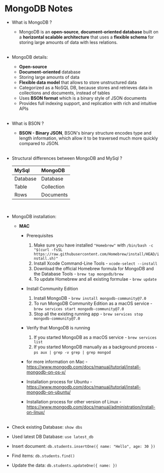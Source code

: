 # MongoDB Notes

- What is MongoDB ?

  - MongoDB is an **open-source**, **document-oriented database** built on a **horizontal scalable architecture** that uses a **flexible schema** for storing large amounts of data with less relations.
    <br><br>

- MongoDB details:

  - **Open-source**
  - **Document-oriented** database
  - Storing large amounts of data
  - **Flexible data model** that allows to store unstructured data
  - Categorized as a NoSQL DB, because stores and retrieves data in collections and documents, instead of tables
  - Uses **BSON format** which is a binary style of JSON documents
  - Provides full indexing support, and replication with rich and intuitive APIs
    <br><br>

- What is BSON ?

  - **BSON - Binary JSON**, BSON's binary structure encodes type and length information, which allow it to be traversed much more quickly compared to JSON.
    <br><br>

- Structural differences between MongoDB and MySql ?

  | MySql    | MongoDB    |
  | :------- | :--------- |
  | Database | Database   |
  | Table    | Collection |
  | Rows     | Documents  |

  <br>

- MongoDB installation:

  - **MAC**

    - Prerequisites

      1. Make sure you have installed `"Homebrew"` with `/bin/bash -c "$(curl -fsSL https://raw.githubusercontent.com/Homebrew/install/HEAD/install.sh)"`
      2. Install Xcode Command-Line Tools - `xcode-select --install`
      3. Download the official Homebrew formula for MongoDB and the Database Tools - `brew tap mongodb/brew`
      4. To update Homebrew and all existing formulae - `brew update`

    - Install Community Edition

      1. Install MongoDB - `brew install mongodb-community@7.0`
      2. To run MongoDB Community Edition as a macOS service - `brew services start mongodb-community@7.0`
      3. Stop all the existing running app - `brew services stop mongodb-community@7.0`

    - Verify that MongoDB is running

      1. If you started MongoDB as a macOS service - `brew services list`
      2. If you started MongoDB manually as a background process - `ps aux | grep -v grep | grep mongod`

    - for more information on Mac - https://www.mongodb.com/docs/manual/tutorial/install-mongodb-on-os-x/

    - Installation process for Ubuntu - https://www.mongodb.com/docs/manual/tutorial/install-mongodb-on-ubuntu/

    - Installation process for other version of Linux - https://www.mongodb.com/docs/manual/administration/install-on-linux/
      <br><br>

- Check existing Database: `show dbs`
- Used latest DB Database: `use latest_db`
- Insert document: `db.students.insertOne({ name: "Hello", age: 30 })`
- Find items: `db.students.find()`
- Update the data: `db.students.updateOne({ name: })`
